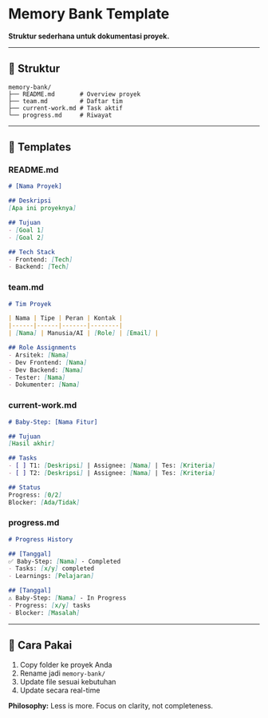 # Memory Bank Template

**Struktur sederhana untuk dokumentasi proyek.**

---

## 📁 Struktur

```
memory-bank/
├── README.md       # Overview proyek
├── team.md         # Daftar tim
├── current-work.md # Task aktif
└── progress.md     # Riwayat
```

---

## 📄 Templates

### README.md
```markdown
# [Nama Proyek]

## Deskripsi
[Apa ini proyeknya]

## Tujuan
- [Goal 1]
- [Goal 2]

## Tech Stack
- Frontend: [Tech]
- Backend: [Tech]
```

### team.md
```markdown
# Tim Proyek

| Nama | Tipe | Peran | Kontak |
|------|------|-------|--------|
| [Nama] | Manusia/AI | [Role] | [Email] |

## Role Assignments
- Arsitek: [Nama]
- Dev Frontend: [Nama]
- Dev Backend: [Nama]
- Tester: [Nama]
- Dokumenter: [Nama]
```

### current-work.md
```markdown
# Baby-Step: [Nama Fitur]

## Tujuan
[Hasil akhir]

## Tasks
- [ ] T1: [Deskripsi] | Assignee: [Nama] | Tes: [Kriteria]
- [ ] T2: [Deskripsi] | Assignee: [Nama] | Tes: [Kriteria]

## Status
Progress: [0/2]
Blocker: [Ada/Tidak]
```

### progress.md
```markdown
# Progress History

## [Tanggal]
✅ Baby-Step: [Nama] - Completed
- Tasks: [x/y] completed
- Learnings: [Pelajaran]

## [Tanggal]
⚠️ Baby-Step: [Nama] - In Progress
- Progress: [x/y] tasks
- Blocker: [Masalah]
```

---

## 🚀 Cara Pakai

1. Copy folder ke proyek Anda
2. Rename jadi `memory-bank/`
3. Update file sesuai kebutuhan
4. Update secara real-time

**Philosophy:** Less is more. Focus on clarity, not completeness.